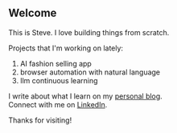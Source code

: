 ## Welcome

This is Steve. I love building things from scratch. 

Projects that I'm working on lately: 
1. AI fashion selling app
2. browser automation with natural language
3. llm continuous learning

I write about what I learn on my [personal blog](https://stevewanglog.com).  
Connect with me on [LinkedIn](https://www.linkedin.com/in/stevewang2000/).

Thanks for visiting!
